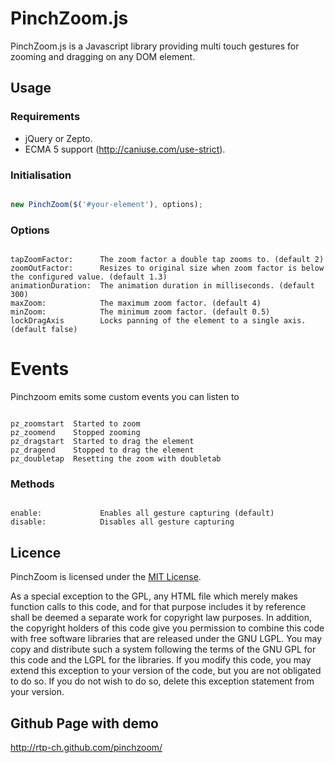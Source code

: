 # PinchZoom.js

PinchZoom.js is a Javascript library providing multi touch gestures for zooming and dragging on any DOM element.

## Usage

### Requirements
* jQuery or Zepto.
* ECMA 5 support (http://caniuse.com/use-strict).

### Initialisation

```Javascript

new PinchZoom($('#your-element'), options);

```

### Options

```Text

tapZoomFactor:      The zoom factor a double tap zooms to. (default 2)
zoomOutFactor:      Resizes to original size when zoom factor is below the configured value. (default 1.3)
animationDuration:  The animation duration in milliseconds. (default 300)
maxZoom:            The maximum zoom factor. (default 4)
minZoom:            The minimum zoom factor. (default 0.5)
lockDragAxis        Locks panning of the element to a single axis. (default false)

```

# Events

Pinchzoom emits some custom events you can listen to

```Text

pz_zoomstart  Started to zoom
pz_zoomend    Stopped zooming
pz_dragstart  Started to drag the element
pz_dragend    Stopped to drag the element
pz_doubletap  Resetting the zoom with doubletab

```

### Methods

```Text

enable:             Enables all gesture capturing (default)
disable:            Disables all gesture capturing

```

## Licence

PinchZoom is licensed under the [MIT License](http://opensource.org/licenses/MIT).

As a special exception to the GPL, any HTML file which merely makes function calls to this code, and for that purpose includes it by reference shall be deemed a separate work for copyright law purposes. In addition, the copyright holders of this code give you permission to combine this code with free software libraries that are released under the GNU LGPL. You may copy and distribute such a system following the terms of the GNU GPL for this code and the LGPL for the libraries. If you modify this code, you may extend this exception to your version of the code, but you are not obligated to do so. If you do not wish to do so, delete this exception statement from your version.


## Github Page with demo

http://rtp-ch.github.com/pinchzoom/
